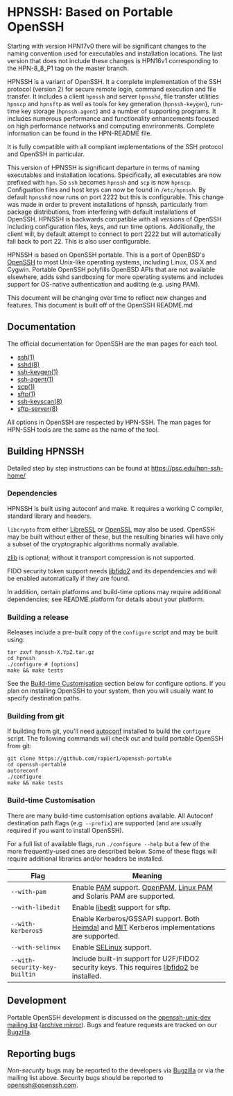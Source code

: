 # HPNSSH: Based on Portable OpenSSH

Starting with version HPN17v0 there will be significant changes to the naming convention used for executables and installation locations. The last version that does not include these changes is HPN16v1 corresponding to the HPN-8_8_P1 tag on the master branch.

HPNSSH is a variant of OpenSSH. It a complete implementation of the SSH protocol (version 2) for secure remote login, command execution and file transfer. It includes a client ``hpnssh`` and server ``hpnsshd``, file transfer utilities ``hpnscp`` and ``hpnsftp`` as well as tools for key generation (``hpnssh-keygen``), run-time key storage (``hpnssh-agent``) and a number of supporting programs. It includes numerous performance and functionality enhancements focused on high performance networks and computing envrironments. Complete information can be found in the HPN-README file.

It is fully compatible with all compliant implementations of the SSH protocol and OpenSSH in particular.

This version of HPNSSH is significant departure in terms of naming executables and installation locations. Specifically, all executables are now prefixed with ``hpn``. So ``ssh`` becomes ``hpnssh`` and ``scp`` is now ``hpnscp``. Configuation files and host keys can now be found in ``/etc/hpnssh``. By default ``hpnsshd`` now runs on port 2222 but this is configurable. This change was made in order to prevent installations of hpnssh, particularly from package distributions, from interfering with default installations of OpenSSH. HPNSSH is backwards compatible with all versions of OpenSSH including configuration files, keys, and run time options. Additionally, the client will, by default attempt to connect to port 2222 but will automatically fall back to port 22. This is also user configurable.

HPNSSH is based on OpenSSH portable. This is a port of OpenBSD's [OpenSSH](https://openssh.com) to most Unix-like operating systems, including Linux, OS X and Cygwin. Portable OpenSSH polyfills OpenBSD APIs that are not available elsewhere, adds sshd sandboxing for more operating systems and includes support for OS-native authentication and auditing (e.g. using PAM).

This document will be changing over time to reflect new changes and features. This document is built off of the OpenSSH README.md

## Documentation

The official documentation for OpenSSH are the man pages for each tool. 

* [ssh(1)](https://man.openbsd.org/ssh.1)
* [sshd(8)](https://man.openbsd.org/sshd.8)
* [ssh-keygen(1)](https://man.openbsd.org/ssh-keygen.1)
* [ssh-agent(1)](https://man.openbsd.org/ssh-agent.1)
* [scp(1)](https://man.openbsd.org/scp.1)
* [sftp(1)](https://man.openbsd.org/sftp.1)
* [ssh-keyscan(8)](https://man.openbsd.org/ssh-keyscan.8)
* [sftp-server(8)](https://man.openbsd.org/sftp-server.8)

All options in OpenSSH are respected by HPN-SSH. The man pages for HPN-SSH tools are the same as the name of the tool.

## Building HPNSSH

Detailed step by step instructions can be found at https://psc.edu/hpn-ssh-home/

### Dependencies

HPNSSH is built using autoconf and make. It requires a working C compiler, standard library and headers.

``libcrypto`` from either [LibreSSL](https://www.libressl.org/) or [OpenSSL](https://www.openssl.org) may also be used.  OpenSSH may be built without either of these, but the resulting binaries will have only a subset of the cryptographic algorithms normally available.

[zlib](https://www.zlib.net/) is optional; without it transport compression is not supported.

FIDO security token support needs [libfido2](https://github.com/Yubico/libfido2) and its dependencies and will be enabled automatically if they are found.

In addition, certain platforms and build-time options may require additional dependencies; see README.platform for details about your platform.

### Building a release

Releases include a pre-built copy of the ``configure`` script and may be built using:

```
tar zxvf hpnssh-X.YpZ.tar.gz
cd hpnssh
./configure # [options]
make && make tests
```

See the [Build-time Customisation](#build-time-customisation) section below for configure options. If you plan on installing OpenSSH to your system, then you will usually want to specify destination paths.

### Building from git

If building from git, you'll need [autoconf](https://www.gnu.org/software/autoconf/) installed to build the ``configure`` script. The following commands will check out and build portable OpenSSH from git:

```
git clone https://github.com/rapier1/openssh-portable
cd openssh-portable
autoreconf
./configure
make && make tests
```

### Build-time Customisation

There are many build-time customisation options available. All Autoconf destination path flags (e.g. ``--prefix``) are supported (and are usually required if you want to install OpenSSH).

For a full list of available flags, run ``./configure --help`` but a few of the more frequently-used ones are described below. Some of these flags will require additional libraries and/or headers be installed.

Flag | Meaning
--- | ---
``--with-pam`` | Enable [PAM](https://en.wikipedia.org/wiki/Pluggable_authentication_module) support. [OpenPAM](https://www.openpam.org/), [Linux PAM](http://www.linux-pam.org/) and Solaris PAM are supported.
``--with-libedit`` | Enable [libedit](https://www.thrysoee.dk/editline/) support for sftp.
``--with-kerberos5`` | Enable Kerberos/GSSAPI support. Both [Heimdal](https://www.h5l.org/) and [MIT](https://web.mit.edu/kerberos/) Kerberos implementations are supported.
``--with-selinux`` | Enable [SELinux](https://en.wikipedia.org/wiki/Security-Enhanced_Linux) support.
``--with-security-key-builtin`` | Include built-in support for U2F/FIDO2 security keys. This requires [libfido2](https://github.com/Yubico/libfido2) be installed.

## Development

Portable OpenSSH development is discussed on the [openssh-unix-dev mailing list](https://lists.mindrot.org/mailman/listinfo/openssh-unix-dev) ([archive mirror](https://marc.info/?l=openssh-unix-dev)). Bugs and feature requests are tracked on our [Bugzilla](https://bugzilla.mindrot.org/).

## Reporting bugs

_Non-security_ bugs may be reported to the developers via [Bugzilla](https://bugzilla.mindrot.org/) or via the mailing list above. Security bugs should be reported to [openssh@openssh.com](mailto:openssh.openssh.com).

